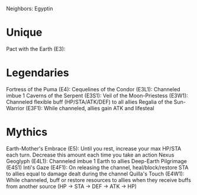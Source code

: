 Neighbors: Egyptin
# Unique
Pact with the Earth (E3):
# Legendaries
Fortress of the Puma (E4): 
Cequelines of the Condor (E3L1): Channeled imbue 1
Caverns of the Serpent (E3S1):
Veil of the Moon-Priestess (E3W1): Channeled flexible buff (HP/STA/ATK/DEF) to all allies
Regalia of the Sun-Warrior (E3F1): While channeled, allies gain ATK and lifesteal
# Mythics
Earth-Mother's Embrace (E5): Until you rest, increase your max HP/STA each turn. Decrease this amount each time you take an action
Nexus Geoglyph (E4L1): Channeled imbue 1 Earth to allies
Deep-Earth Pilgrimage (E4S1)
Inti's Gaze (E4F1): On releasing the channel, heal/block/restore STA to allies equal to damage dealt during the channel
Quilla's Touch (E4W1): While channeled, buff or restore resources to allies when they receive buffs from another source (HP -> STA -> DEF -> ATK -> HP)
